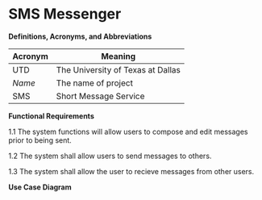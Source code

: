# SMS Messenger

**Definitions, Acronyms, and Abbreviations**

| Acronym | Meaning |
|---------|---------|
| UTD | The University of Texas at Dallas | 
| *Name* | The name of project | 
| SMS | Short Message Service |


**Functional Requirements**

1.1 The system functions will allow users to compose and edit messages prior to being sent.

1.2 The system shall allow users to send messages to others.

1.3 The system shall allow the user to recieve messages from other users.

**Use Case Diagram**


